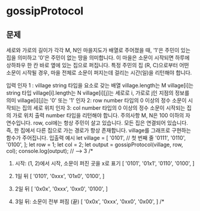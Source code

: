 # gossipProtocol

## 문제

세로와 가로의 길이가 각각 M, N인 마을지도가 배열로 주어졌을 때, '1'은 주민이 있는 집을 의미하고 '0'은 주민이 없는 땅을 의미합니다. 이 마을은 소문이 시작되면 하루에 상하좌우 한 칸 바로 옆에 있는 집으로 퍼집니다. 특정 주민의 집 (R, C)으로부터 어떤 소문이 시작될 경우, 마을 전체로 소문이 퍼지는데 걸리는 시간(일)을 리턴해야 합니다.

입력
인자 1 : village
string 타입을 요소로 갖는 배열
village.length는 M
village[i]는 string 타입
village[i].length는 N
village[i][j]는 세로로 i, 가로로 j인 지점의 정보를 의미
village[i][j]는 '0' 또는 '1'
인자 2: row
number 타입의 0 이상의 정수
소문이 시작되는 집의 세로 위치
인자 3: col
number 타입의 0 이상의 정수
소문이 시작되는 집의 가로 위치
출력
number 타입을 리턴해야 합니다.
주의사항
M, N은 100 이하의 자연수입니다.
row, col에는 항상 주민이 살고 있습니다.
모든 집은 연결되어 있습니다. 즉, 한 집에서 다른 집으로 가는 경로가 항상 존재합니다.
village를 그래프로 구현하는 함수가 주어집니다.
입출력 예시
let village = [
'0101', // 첫 번째 줄
'0111',
'0110',
'0100',
];
let row = 1;
let col = 2;
let output = gossipProtocol(village, row, col);
console.log(output); // --> 3
/\*

1. 시작: (1, 2)에서 시작, 소문이 퍼진 곳을 x로 표기
   [
   '0101',
   '01x1',
   '0110',
   '0100',
   ]

2. 1일 뒤
   [
   '0101',
   '0xxx',
   '01x0',
   '0100',
   ]

3. 2일 뒤
   [
   '0x0x',
   '0xxx',
   '0xx0',
   '0100',
   ]

4. 3일 뒤: 소문이 전부 퍼짐 (끝)
   [
   '0x0x',
   '0xxx',
   '0xx0',
   '0x00',
   ]
   /\*
